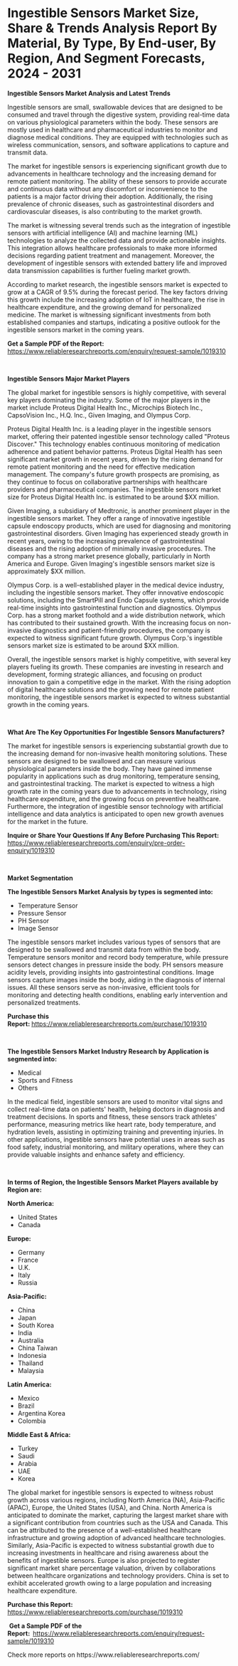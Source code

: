 <p><h1>Ingestible Sensors Market Size, Share & Trends Analysis Report By Material, By Type, By End-user, By Region, And Segment Forecasts, 2024 - 2031</h1></p><p><strong>Ingestible Sensors Market Analysis and Latest Trends</strong></p>
<p><p>Ingestible sensors are small, swallowable devices that are designed to be consumed and travel through the digestive system, providing real-time data on various physiological parameters within the body. These sensors are mostly used in healthcare and pharmaceutical industries to monitor and diagnose medical conditions. They are equipped with technologies such as wireless communication, sensors, and software applications to capture and transmit data.</p><p>The market for ingestible sensors is experiencing significant growth due to advancements in healthcare technology and the increasing demand for remote patient monitoring. The ability of these sensors to provide accurate and continuous data without any discomfort or inconvenience to the patients is a major factor driving their adoption. Additionally, the rising prevalence of chronic diseases, such as gastrointestinal disorders and cardiovascular diseases, is also contributing to the market growth.</p><p>The market is witnessing several trends such as the integration of ingestible sensors with artificial intelligence (AI) and machine learning (ML) technologies to analyze the collected data and provide actionable insights. This integration allows healthcare professionals to make more informed decisions regarding patient treatment and management. Moreover, the development of ingestible sensors with extended battery life and improved data transmission capabilities is further fueling market growth.</p><p>According to market research, the ingestible sensors market is expected to grow at a CAGR of 9.5% during the forecast period. The key factors driving this growth include the increasing adoption of IoT in healthcare, the rise in healthcare expenditure, and the growing demand for personalized medicine. The market is witnessing significant investments from both established companies and startups, indicating a positive outlook for the ingestible sensors market in the coming years.</p></p>
<p><strong>Get a Sample PDF of the Report:&nbsp;</strong> <a href="https://www.reliableresearchreports.com/enquiry/request-sample/1019310">https://www.reliableresearchreports.com/enquiry/request-sample/1019310</a></p>
<p>&nbsp;</p>
<p><strong>Ingestible Sensors Major Market Players</strong></p>
<p><p>The global market for ingestible sensors is highly competitive, with several key players dominating the industry. Some of the major players in the market include Proteus Digital Health Inc., Microchips Biotech Inc., CapsoVision Inc., H.Q. Inc., Given Imaging, and Olympus Corp.</p><p>Proteus Digital Health Inc. is a leading player in the ingestible sensors market, offering their patented ingestible sensor technology called "Proteus Discover." This technology enables continuous monitoring of medication adherence and patient behavior patterns. Proteus Digital Health has seen significant market growth in recent years, driven by the rising demand for remote patient monitoring and the need for effective medication management. The company's future growth prospects are promising, as they continue to focus on collaborative partnerships with healthcare providers and pharmaceutical companies. The ingestible sensors market size for Proteus Digital Health Inc. is estimated to be around $XX million.</p><p>Given Imaging, a subsidiary of Medtronic, is another prominent player in the ingestible sensors market. They offer a range of innovative ingestible capsule endoscopy products, which are used for diagnosing and monitoring gastrointestinal disorders. Given Imaging has experienced steady growth in recent years, owing to the increasing prevalence of gastrointestinal diseases and the rising adoption of minimally invasive procedures. The company has a strong market presence globally, particularly in North America and Europe. Given Imaging's ingestible sensors market size is approximately $XX million.</p><p>Olympus Corp. is a well-established player in the medical device industry, including the ingestible sensors market. They offer innovative endoscopic solutions, including the SmartPill and Endo Capsule systems, which provide real-time insights into gastrointestinal function and diagnostics. Olympus Corp. has a strong market foothold and a wide distribution network, which has contributed to their sustained growth. With the increasing focus on non-invasive diagnostics and patient-friendly procedures, the company is expected to witness significant future growth. Olympus Corp.'s ingestible sensors market size is estimated to be around $XX million.</p><p>Overall, the ingestible sensors market is highly competitive, with several key players fueling its growth. These companies are investing in research and development, forming strategic alliances, and focusing on product innovation to gain a competitive edge in the market. With the rising adoption of digital healthcare solutions and the growing need for remote patient monitoring, the ingestible sensors market is expected to witness substantial growth in the coming years.</p></p>
<p>&nbsp;</p>
<p><strong>What Are The Key Opportunities For Ingestible Sensors Manufacturers?</strong></p>
<p><p>The market for ingestible sensors is experiencing substantial growth due to the increasing demand for non-invasive health monitoring solutions. These sensors are designed to be swallowed and can measure various physiological parameters inside the body. They have gained immense popularity in applications such as drug monitoring, temperature sensing, and gastrointestinal tracking. The market is expected to witness a high growth rate in the coming years due to advancements in technology, rising healthcare expenditure, and the growing focus on preventive healthcare. Furthermore, the integration of ingestible sensor technology with artificial intelligence and data analytics is anticipated to open new growth avenues for the market in the future.</p></p>
<p><strong>Inquire or Share Your Questions If Any Before Purchasing This Report:</strong> <a href="https://www.reliableresearchreports.com/enquiry/pre-order-enquiry/1019310">https://www.reliableresearchreports.com/enquiry/pre-order-enquiry/1019310</a></p>
<p>&nbsp;</p>
<p><strong>Market Segmentation</strong></p>
<p><strong>The Ingestible Sensors Market Analysis by types is segmented into:</strong></p>
<p><ul><li>Temperature Sensor</li><li>Pressure Sensor</li><li>PH Sensor</li><li>Image Sensor</li></ul></p>
<p><p>The ingestible sensors market includes various types of sensors that are designed to be swallowed and transmit data from within the body. Temperature sensors monitor and record body temperature, while pressure sensors detect changes in pressure inside the body. PH sensors measure acidity levels, providing insights into gastrointestinal conditions. Image sensors capture images inside the body, aiding in the diagnosis of internal issues. All these sensors serve as non-invasive, efficient tools for monitoring and detecting health conditions, enabling early intervention and personalized treatments.</p></p>
<p><strong>Purchase this Report:&nbsp;</strong><a href="https://www.reliableresearchreports.com/purchase/1019310">https://www.reliableresearchreports.com/purchase/1019310</a></p>
<p>&nbsp;</p>
<p><strong>The Ingestible Sensors Market Industry Research by Application is segmented into:</strong></p>
<p><ul><li>Medical</li><li>Sports and Fitness</li><li>Others</li></ul></p>
<p><p>In the medical field, ingestible sensors are used to monitor vital signs and collect real-time data on patients' health, helping doctors in diagnosis and treatment decisions. In sports and fitness, these sensors track athletes' performance, measuring metrics like heart rate, body temperature, and hydration levels, assisting in optimizing training and preventing injuries. In other applications, ingestible sensors have potential uses in areas such as food safety, industrial monitoring, and military operations, where they can provide valuable insights and enhance safety and efficiency.</p></p>
<p>&nbsp;</p>
<p><strong>In terms of Region, the Ingestible Sensors Market Players available by Region are:</strong></p>
<p>
    <p> <strong> North America: </strong>
        <ul>
            <li>United States</li>
            <li>Canada</li>
        </ul>
        </p> 
    <p> <strong> Europe: </strong>
        <ul>
            <li>Germany</li>
            <li>France</li>
            <li>U.K.</li>
            <li>Italy</li>
            <li>Russia</li>
        </ul>
        </p> 
    <p> <strong> Asia-Pacific: </strong>
        <ul>
            <li>China</li>
            <li>Japan</li>
            <li>South Korea</li>
            <li>India</li>
            <li>Australia</li>
            <li>China Taiwan</li>
            <li>Indonesia</li>
            <li>Thailand</li>
            <li>Malaysia</li>
        </ul>
        </p> 
    <p> <strong> Latin America: </strong>
        <ul>
            <li>Mexico</li>
            <li>Brazil</li>
            <li>Argentina Korea</li>
            <li>Colombia</li>
        </ul>
        </p> 
    <p> <strong> Middle East & Africa: </strong>
        <ul>
            <li>Turkey</li>
            <li>Saudi</li>
            <li>Arabia</li>
            <li>UAE</li>
            <li>Korea</li>
        </ul>
    </p>
    </p>
<p><p>The global market for ingestible sensors is expected to witness robust growth across various regions, including North America (NA), Asia-Pacific (APAC), Europe, the United States (USA), and China. North America is anticipated to dominate the market, capturing the largest market share with a significant contribution from countries such as the USA and Canada. This can be attributed to the presence of a well-established healthcare infrastructure and growing adoption of advanced healthcare technologies. Similarly, Asia-Pacific is expected to witness substantial growth due to increasing investments in healthcare and rising awareness about the benefits of ingestible sensors. Europe is also projected to register significant market share percentage valuation, driven by collaborations between healthcare organizations and technology providers. China is set to exhibit accelerated growth owing to a large population and increasing healthcare expenditure.</p></p>
<p><strong>Purchase this Report: </strong><a href="https://www.reliableresearchreports.com/purchase/1019310">https://www.reliableresearchreports.com/purchase/1019310</a></p>
<p>&nbsp;<strong>Get a Sample PDF of the Report:&nbsp;&nbsp;</strong><a href="https://www.reliableresearchreports.com/enquiry/request-sample/1019310">https://www.reliableresearchreports.com/enquiry/request-sample/1019310</a></p>
<p><strong></strong></p>
<p>Check more reports on https://www.reliableresearchreports.com/</p>